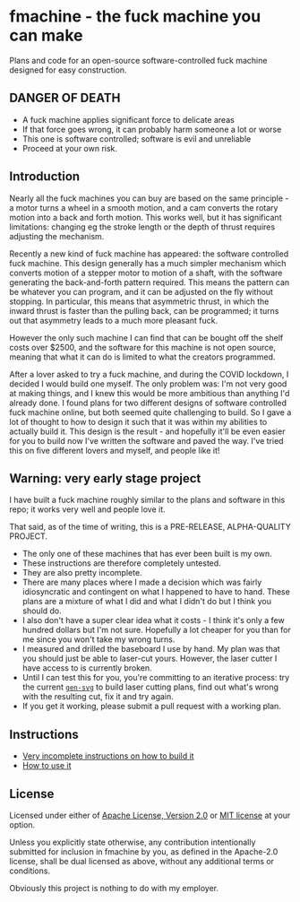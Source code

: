 # fmachine - the fuck machine you can make

Plans and code for an open-source software-controlled fuck machine designed
for easy construction.

## DANGER OF DEATH

* A fuck machine applies significant force to delicate areas
* If that force goes wrong, it can probably harm someone a lot or worse
* This one is software controlled; software is evil and unreliable
* Proceed at your own risk.

## Introduction

Nearly all the fuck machines you can buy are based on the same principle - a
motor turns a wheel in a smooth motion, and a cam converts the rotary motion
into a back and forth motion. This works well, but it has significant
limitations: changing eg the stroke length or the depth of thrust requires
adjusting the mechanism.

Recently a new kind of fuck machine has appeared: the software controlled fuck
machine. This design generally has a much simpler mechanism which converts
motion of a stepper motor to motion of a shaft, with the software generating the
back-and-forth pattern required. This means the pattern can be whatever you can
program, and it can be adjusted on the fly without stopping. In particular, this
means that asymmetric thrust, in which the inward thrust is faster than the
pulling back, can be programmed; it turns out that asymmetry leads to a much
more pleasant fuck.

However the only such machine I can find that can be bought off the shelf costs
over $2500, and the software for this machine is not open source, meaning that
what it can do is limited to what the creators programmed.

After a lover asked to try a fuck machine, and during the COVID lockdown, I
decided I would build one myself. The only problem was: I'm not very good at
making things, and I knew this would be more ambitious than anything I'd already
done. I found plans for two different designs of software controlled fuck
machine online, but both seemed quite challenging to build. So I gave a lot of
thought to how to design it such that it was within my abilities to actually
build it. This design is the result - and hopefully it'll be even easier for you
to build now I've written the software and paved the way. I've tried this on
five different lovers and myself, and people like it!

## Warning: very early stage project

I have built a fuck machine roughly similar to the plans and software in this
repo; it works very well and people love it.

That said, as of the time of writing, this is a PRE-RELEASE, ALPHA-QUALITY
PROJECT.

* The only one of these machines that has ever been built is my own.
* These instructions are therefore completely untested.
* They are also pretty incomplete.
* There are many places where I made a decision which was fairly idiosyncratic
  and contingent on what I happened to have to hand. These plans are a mixture
  of what I did and what I didn't do but I think you should do.
* I also don't have a super clear idea what it costs - I think it's only a few
  hundred dollars but I'm not sure. Hopefully a lot cheaper for you than for me
  since you won't take my wrong turns.
* I measured and drilled the baseboard I use by hand. My plan was that you
  should just be able to laser-cut yours. However, the laser cutter I have
  access to is currently broken.
* Until I can test this for you, you're committing to an iterative process: try
  the current [`gen-svg`](plans/gen-svg.py) to build laser cutting plans, find
  out what's wrong with the resulting cut, fix it and try again.
* If you get it working, please submit a pull request with a working plan.

## Instructions

* [Very incomplete instructions on how to build it](plans/instructions.md)
* [How to use it](plans/using.md)

## License

Licensed under either of [Apache License, Version 2.0](LICENSE-APACHE) or [MIT
license](LICENSE-MIT) at your option.

Unless you explicitly state otherwise, any contribution intentionally submitted
for inclusion in fmachine by you, as defined in the Apache-2.0 license, shall be
dual licensed as above, without any additional terms or conditions.

Obviously this project is nothing to do with my employer.
